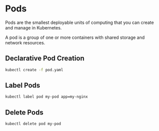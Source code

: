 # Pods

Pods are the smallest deployable units of computing that you can create and manage in Kubernetes.

A pod is a group of one or more containers with shared storage and network resources.

## Declarative Pod Creation

```bash
kubectl create -f pod.yaml
```

## Label Pods

```bash
kubectl label pod my-pod app=my-nginx
```

## Delete Pods

```bash
kubectl delete pod my-pod
```